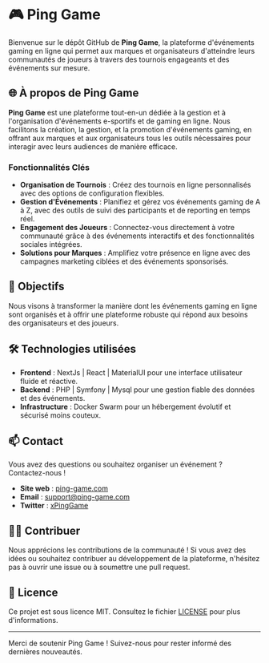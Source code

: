 # 🎮 Ping Game

Bienvenue sur le dépôt GitHub de **Ping Game**, la plateforme d'événements gaming en ligne qui permet aux marques et organisateurs d'atteindre leurs communautés de joueurs à travers des tournois engageants et des événements sur mesure.

## 🌐 À propos de Ping Game

**Ping Game** est une plateforme tout-en-un dédiée à la gestion et à l'organisation d'événements e-sportifs et de gaming en ligne. Nous facilitons la création, la gestion, et la promotion d'événements gaming, en offrant aux marques et aux organisateurs tous les outils nécessaires pour interagir avec leurs audiences de manière efficace.

### Fonctionnalités Clés

- **Organisation de Tournois** : Créez des tournois en ligne personnalisés avec des options de configuration flexibles.
- **Gestion d'Événements** : Planifiez et gérez vos événements gaming de A à Z, avec des outils de suivi des participants et de reporting en temps réel.
- **Engagement des Joueurs** : Connectez-vous directement à votre communauté grâce à des événements interactifs et des fonctionnalités sociales intégrées.
- **Solutions pour Marques** : Amplifiez votre présence en ligne avec des campagnes marketing ciblées et des événements sponsorisés.

## 🚀 Objectifs

Nous visons à transformer la manière dont les événements gaming en ligne sont organisés et à offrir une plateforme robuste qui répond aux besoins des organisateurs et des joueurs.

## 🛠️ Technologies utilisées

- **Frontend** : NextJs | React | MaterialUI pour une interface utilisateur fluide et réactive.
- **Backend** : PHP | Symfony | Mysql pour une gestion fiable des données et des événements.
- **Infrastructure** : Docker Swarm pour un hébergement évolutif et sécurisé moins couteux.

## 📫 Contact

Vous avez des questions ou souhaitez organiser un événement ? Contactez-nous !

- **Site web** : [ping-game.com](https://ping-game.com)
- **Email** : [support@ping-game.com](mailto:support@ping-game.com)
- **Twitter** : [xPingGame](https://x.com/xPingGame)

## 🧑‍💻 Contribuer

Nous apprécions les contributions de la communauté ! Si vous avez des idées ou souhaitez contribuer au développement de la plateforme, n'hésitez pas à ouvrir une issue ou à soumettre une pull request.

## 📜 Licence

Ce projet est sous licence MIT. Consultez le fichier [LICENSE](LICENSE) pour plus d'informations.

---

Merci de soutenir Ping Game ! Suivez-nous pour rester informé des dernières nouveautés.
